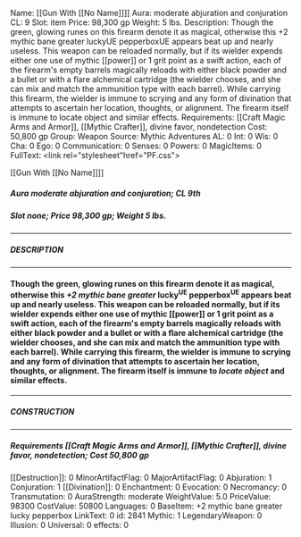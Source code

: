 Name: [[Gun With [[No Name]]]]
Aura: moderate abjuration and conjuration
CL: 9
Slot: item
Price: 98,300 gp
Weight: 5 lbs.
Description: Though the green, glowing runes on this firearm denote it as magical, otherwise this +2 mythic bane greater luckyUE pepperboxUE appears beat up and nearly useless. This weapon can be reloaded normally, but if its wielder expends either one use of mythic [[power]] or 1 grit point as a swift action, each of the firearm's empty barrels magically reloads with either black powder and a bullet or with a flare alchemical cartridge (the wielder chooses, and she can mix and match the ammunition type with each barrel). While carrying this firearm, the wielder is immune to scrying and any form of divination that attempts to ascertain her location, thoughts, or alignment. The firearm itself is immune to locate object and similar effects.
Requirements: [[Craft Magic Arms and Armor]], [[Mythic Crafter]], divine favor, nondetection
Cost: 50,800 gp
Group: Weapon
Source: Mythic Adventures
AL: 0
Int: 0
Wis: 0
Cha: 0
Ego: 0
Communication: 0
Senses: 0
Powers: 0
MagicItems: 0
FullText: <link rel="stylesheet"href="PF.css"><div class="heading"><p class="alignleft">[[Gun With [[No Name]]]]</p><div style="clear: both;"></div></div><div><h5><b>Aura </b>moderate abjuration and conjuration; <b>CL </b>9th</h5><h5><b>Slot </b>none; <b>Price </b>98,300 gp; <b>Weight </b>5 lbs.</h5></div><hr/><div><h5><b>DESCRIPTION</b></h5></div><hr/><div><h4><p>Though the green, glowing runes on this firearm denote it as magical, otherwise this <i>+2 mythic bane greater</i> lucky<sup>UE</sup> pepperbox<sup>UE</sup> appears beat up and nearly useless. This weapon can be reloaded normally, but if its wielder expends either one use of mythic [[power]] or 1 grit point as a swift action, each of the firearm's empty barrels magically reloads with either black powder and a bullet or with a flare alchemical cartridge (the wielder chooses, and she can mix and match the ammunition type with each barrel). While carrying this firearm, the wielder is immune to scrying and any form of divination that attempts to ascertain her location, thoughts, or alignment. The firearm itself is immune to <i>locate object</i> and similar effects.</p></h4></div><hr/><div><h5><b>CONSTRUCTION</b></h5></div><hr/><div><h5><b>Requirements </b>[[Craft Magic Arms and Armor]], [[Mythic Crafter]], <i>divine favor</i>, <i>nondetection</i>; <b>Cost </b>50,800 gp</h5></div>
[[Destruction]]: 0
MinorArtifactFlag: 0
MajorArtifactFlag: 0
Abjuration: 1
Conjuration: 1
[[Divination]]: 0
Enchantment: 0
Evocation: 0
Necromancy: 0
Transmutation: 0
AuraStrength: moderate
WeightValue: 5.0
PriceValue: 98300
CostValue: 50800
Languages: 0
BaseItem: +2 mythic bane greater lucky pepperbox
LinkText: 0
id: 2841
Mythic: 1
LegendaryWeapon: 0
Illusion: 0
Universal: 0
effects: 0
